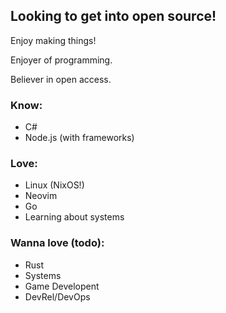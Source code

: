 ## Looking to get into open source!

Enjoy making things!

Enjoyer of programming.

Believer in open access.

### Know:
- C#
- Node.js (with frameworks)

### Love:
- Linux (NixOS!)
- Neovim
- Go
- Learning about systems

### Wanna love (todo):
- Rust
- Systems
- Game Developent
- DevRel/DevOps
